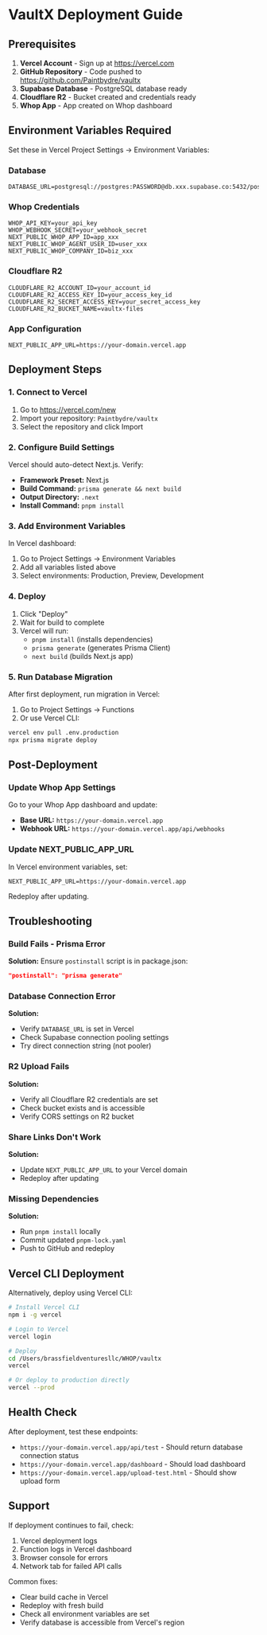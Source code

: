 # VaultX Deployment Guide

## Prerequisites

1. **Vercel Account** - Sign up at https://vercel.com
2. **GitHub Repository** - Code pushed to https://github.com/Paintbydre/vaultx
3. **Supabase Database** - PostgreSQL database ready
4. **Cloudflare R2** - Bucket created and credentials ready
5. **Whop App** - App created on Whop dashboard

## Environment Variables Required

Set these in Vercel Project Settings → Environment Variables:

### Database
```
DATABASE_URL=postgresql://postgres:PASSWORD@db.xxx.supabase.co:5432/postgres
```

### Whop Credentials
```
WHOP_API_KEY=your_api_key
WHOP_WEBHOOK_SECRET=your_webhook_secret
NEXT_PUBLIC_WHOP_APP_ID=app_xxx
NEXT_PUBLIC_WHOP_AGENT_USER_ID=user_xxx
NEXT_PUBLIC_WHOP_COMPANY_ID=biz_xxx
```

### Cloudflare R2
```
CLOUDFLARE_R2_ACCOUNT_ID=your_account_id
CLOUDFLARE_R2_ACCESS_KEY_ID=your_access_key_id
CLOUDFLARE_R2_SECRET_ACCESS_KEY=your_secret_access_key
CLOUDFLARE_R2_BUCKET_NAME=vaultx-files
```

### App Configuration
```
NEXT_PUBLIC_APP_URL=https://your-domain.vercel.app
```

## Deployment Steps

### 1. Connect to Vercel

1. Go to https://vercel.com/new
2. Import your repository: `Paintbydre/vaultx`
3. Select the repository and click Import

### 2. Configure Build Settings

Vercel should auto-detect Next.js. Verify:
- **Framework Preset:** Next.js
- **Build Command:** `prisma generate && next build`
- **Output Directory:** `.next`
- **Install Command:** `pnpm install`

### 3. Add Environment Variables

In Vercel dashboard:
1. Go to Project Settings → Environment Variables
2. Add all variables listed above
3. Select environments: Production, Preview, Development

### 4. Deploy

1. Click "Deploy"
2. Wait for build to complete
3. Vercel will run:
   - `pnpm install` (installs dependencies)
   - `prisma generate` (generates Prisma Client)
   - `next build` (builds Next.js app)

### 5. Run Database Migration

After first deployment, run migration in Vercel:
1. Go to Project Settings → Functions
2. Or use Vercel CLI:
```bash
vercel env pull .env.production
npx prisma migrate deploy
```

## Post-Deployment

### Update Whop App Settings

Go to your Whop App dashboard and update:
- **Base URL:** `https://your-domain.vercel.app`
- **Webhook URL:** `https://your-domain.vercel.app/api/webhooks`

### Update NEXT_PUBLIC_APP_URL

In Vercel environment variables, set:
```
NEXT_PUBLIC_APP_URL=https://your-domain.vercel.app
```

Redeploy after updating.

## Troubleshooting

### Build Fails - Prisma Error
**Solution:** Ensure `postinstall` script is in package.json:
```json
"postinstall": "prisma generate"
```

### Database Connection Error
**Solution:** 
- Verify `DATABASE_URL` is set in Vercel
- Check Supabase connection pooling settings
- Try direct connection string (not pooler)

### R2 Upload Fails
**Solution:**
- Verify all Cloudflare R2 credentials are set
- Check bucket exists and is accessible
- Verify CORS settings on R2 bucket

### Share Links Don't Work
**Solution:**
- Update `NEXT_PUBLIC_APP_URL` to your Vercel domain
- Redeploy after updating

### Missing Dependencies
**Solution:**
- Run `pnpm install` locally
- Commit updated `pnpm-lock.yaml`
- Push to GitHub and redeploy

## Vercel CLI Deployment

Alternatively, deploy using Vercel CLI:

```bash
# Install Vercel CLI
npm i -g vercel

# Login to Vercel
vercel login

# Deploy
cd /Users/brassfieldventuresllc/WHOP/vaultx
vercel

# Or deploy to production directly
vercel --prod
```

## Health Check

After deployment, test these endpoints:
- `https://your-domain.vercel.app/api/test` - Should return database connection status
- `https://your-domain.vercel.app/dashboard` - Should load dashboard
- `https://your-domain.vercel.app/upload-test.html` - Should show upload form

## Support

If deployment continues to fail, check:
1. Vercel deployment logs
2. Function logs in Vercel dashboard
3. Browser console for errors
4. Network tab for failed API calls

Common fixes:
- Clear build cache in Vercel
- Redeploy with fresh build
- Check all environment variables are set
- Verify database is accessible from Vercel's region

